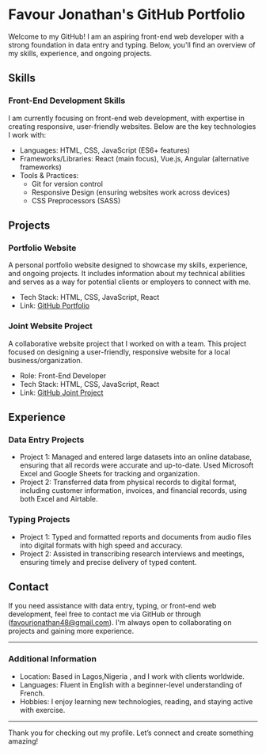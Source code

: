 # Favour Jonathan's GitHub Portfolio

Welcome to my GitHub! I am an aspiring front-end web developer with a strong foundation in data entry and typing. Below, you'll find an overview of my skills, experience, and ongoing projects.

## Skills



### Front-End Development Skills  
I am currently focusing on front-end web development, with expertise in creating responsive, user-friendly websites. Below are the key technologies I work with:

- Languages: HTML, CSS, JavaScript (ES6+ features)
- Frameworks/Libraries: React (main focus), Vue.js, Angular (alternative frameworks)
- Tools & Practices:
  - Git for version control
  - Responsive Design (ensuring websites work across devices)
  - CSS Preprocessors (SASS)

## Projects

### Portfolio Website
A personal portfolio website designed to showcase my skills, experience, and ongoing projects. It includes information about my technical abilities and serves as a way for potential clients or employers to connect with me.

- Tech Stack: HTML, CSS, JavaScript, React
- Link: [GitHub Portfolio](https://github.com/Kash080380/Favour--Jonathan)

### Joint Website Project
A collaborative website project that I worked on with a team. This project focused on designing a user-friendly, responsive website for a local business/organization.

- Role: Front-End Developer
- Tech Stack: HTML, CSS, JavaScript, React
- Link: [GitHub Joint Project](https://github.com/SusanMackson/EMBOLDLAB-DigFace)

## Experience

### Data Entry Projects
- Project 1: Managed and entered large datasets into an online database, ensuring that all records were accurate and up-to-date. Used Microsoft Excel and Google Sheets for tracking and organization.
- Project 2: Transferred data from physical records to digital format, including customer information, invoices, and financial records, using both Excel and Airtable.

### Typing Projects
- Project 1: Typed and formatted reports and documents from audio files into digital formats with high speed and accuracy.
- Project 2: Assisted in transcribing research interviews and meetings, ensuring timely and precise delivery of typed content.

## Contact

If you need assistance with data entry, typing, or front-end web development, feel free to contact me via GitHub or through (favourjonathan48@gmail.com). I'm always open to collaborating on projects and gaining more experience.

---

### Additional Information

- Location: Based in Lagos,Nigeria , and I work with clients worldwide.
- Languages: Fluent in English with a beginner-level understanding of French.
- Hobbies: I enjoy learning new technologies, reading, and staying active with exercise.

---

Thank you for checking out my profile. Let’s connect and create something amazing!
